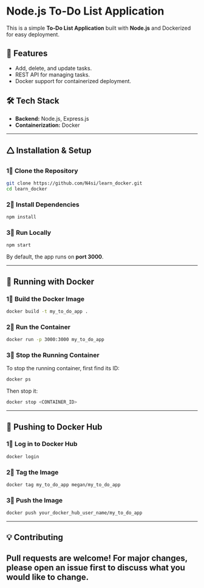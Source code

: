 
# Node.js To-Do List Application

This is a simple **To-Do List Application** built with **Node.js** and Dockerized for easy deployment.

## 🚀 Features
- Add, delete, and update tasks.
- REST API for managing tasks.
- Docker support for containerized deployment.

## 🛠️ Tech Stack
- **Backend:** Node.js, Express.js
- **Containerization:** Docker

---

## 🛆 Installation & Setup

### 1⃣ Clone the Repository
```sh
git clone https://github.com/N4si/learn_docker.git
cd learn_docker
```

### 2⃣ Install Dependencies
```sh
npm install
```

### 3⃣ Run Locally
```sh
npm start
```
By default, the app runs on **port 3000**.

---

## 🐳 Running with Docker

### 1⃣ Build the Docker Image
```sh
docker build -t my_to_do_app .
```

### 2⃣ Run the Container
```sh
docker run -p 3000:3000 my_to_do_app
```

### 3⃣ Stop the Running Container
To stop the running container, first find its ID:
```sh
docker ps
```
Then stop it:
```sh
docker stop <CONTAINER_ID>
```

---

## 👤 Pushing to Docker Hub
### 1⃣ Log in to Docker Hub
```sh
docker login
```

### 2⃣ Tag the Image
```sh
docker tag my_to_do_app megan/my_to_do_app
```

### 3⃣ Push the Image
```sh
docker push your_docker_hub_user_name/my_to_do_app
```
---
## 💡 Contributing
Pull requests are welcome! For major changes, please open an issue first to discuss what you would like to change.
---


